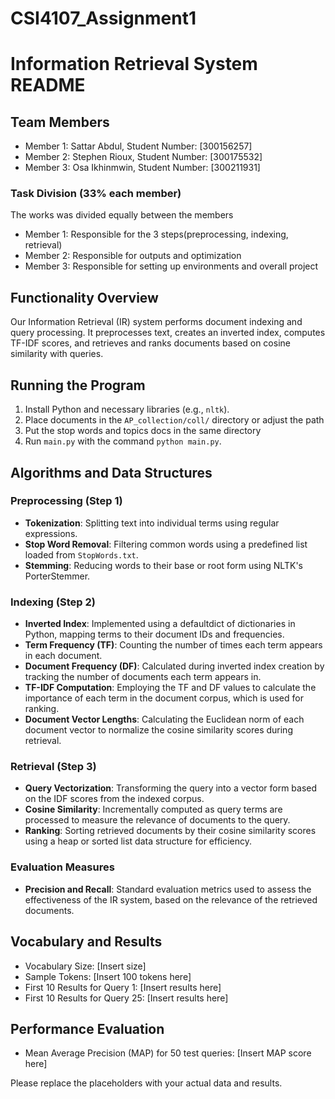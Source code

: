 # CSI4107_Assignment1

# Information Retrieval System README

## Team Members
- Member 1: Sattar Abdul, Student Number:  [300156257]
- Member 2: Stephen Rioux, Student Number: [300175532]
- Member 3: Osa Ikhinmwin, Student Number: [300211931]

### Task Division (33% each member)
The works was divided equally between the members
- Member 1: Responsible for the 3 steps(preprocessing, indexing, retrieval)
- Member 2: Responsible for outputs and optimization
- Member 3: Responsible for setting up environments and overall project

## Functionality Overview
Our Information Retrieval (IR) system performs document indexing and query processing. It preprocesses text, creates an inverted index, computes TF-IDF scores, and retrieves and ranks documents based on cosine similarity with queries.

## Running the Program
1. Install Python and necessary libraries (e.g., `nltk`).
2. Place documents in the `AP_collection/coll/` directory or adjust the path 
3. Put the stop words and topics docs in the same directory
4. Run `main.py` with the command `python main.py`.

## Algorithms and Data Structures

### Preprocessing (Step 1)
- **Tokenization**: Splitting text into individual terms using regular expressions.
- **Stop Word Removal**: Filtering common words using a predefined list loaded from `StopWords.txt`.
- **Stemming**: Reducing words to their base or root form using NLTK's PorterStemmer.

### Indexing (Step 2)
- **Inverted Index**: Implemented using a defaultdict of dictionaries in Python, mapping terms to their document IDs and frequencies.
- **Term Frequency (TF)**: Counting the number of times each term appears in each document.
- **Document Frequency (DF)**: Calculated during inverted index creation by tracking the number of documents each term appears in.
- **TF-IDF Computation**: Employing the TF and DF values to calculate the importance of each term in the document corpus, which is used for ranking.
- **Document Vector Lengths**: Calculating the Euclidean norm of each document vector to normalize the cosine similarity scores during retrieval.

### Retrieval (Step 3)
- **Query Vectorization**: Transforming the query into a vector form based on the IDF scores from the indexed corpus.
- **Cosine Similarity**: Incrementally computed as query terms are processed to measure the relevance of documents to the query.
- **Ranking**: Sorting retrieved documents by their cosine similarity scores using a heap or sorted list data structure for efficiency.

### Evaluation Measures
- **Precision and Recall**: Standard evaluation metrics used to assess the effectiveness of the IR system, based on the relevance of the retrieved documents.


## Vocabulary and Results
- Vocabulary Size: [Insert size]
- Sample Tokens: [Insert 100 tokens here]
- First 10 Results for Query 1: [Insert results here]
- First 10 Results for Query 25: [Insert results here]

## Performance Evaluation
- Mean Average Precision (MAP) for 50 test queries: [Insert MAP score here]

Please replace the placeholders with your actual data and results.
